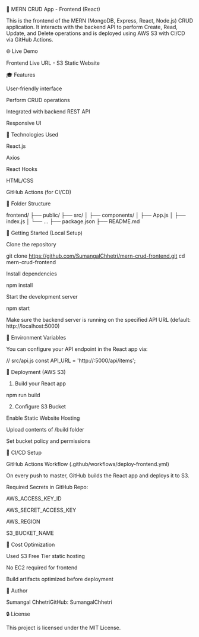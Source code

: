🚀 MERN CRUD App - Frontend (React)

This is the frontend of the MERN (MongoDB, Express, React, Node.js) CRUD application. It interacts with the backend API to perform Create, Read, Update, and Delete operations and is deployed using AWS S3 with CI/CD via GitHub Actions.

🌐 Live Demo

Frontend Live URL - S3 Static Website

🎓 Features

User-friendly interface

Perform CRUD operations

Integrated with backend REST API

Responsive UI

🔧 Technologies Used

React.js

Axios

React Hooks

HTML/CSS

GitHub Actions (for CI/CD)

🔄 Folder Structure

frontend/
├── public/
├── src/
│   ├── components/
│   ├── App.js
│   ├── index.js
│   └── ...
├── package.json
├── README.md

🔧 Getting Started (Local Setup)

Clone the repository

git clone https://github.com/SumangalChhetri/mern-crud-frontend.git
cd mern-crud-frontend

Install dependencies

npm install

Start the development server

npm start

Make sure the backend server is running on the specified API URL (default: http://localhost:5000)

📁 Environment Variables

You can configure your API endpoint in the React app via:

// src/api.js
const API_URL = 'http://<your-ec2-public-ip>:5000/api/items';

🌌 Deployment (AWS S3)

1. Build your React app

npm run build

2. Configure S3 Bucket

Enable Static Website Hosting

Upload contents of /build folder

Set bucket policy and permissions

🚧 CI/CD Setup

GitHub Actions Workflow (.github/workflows/deploy-frontend.yml)

On every push to master, GitHub builds the React app and deploys it to S3.

Required Secrets in GitHub Repo:

AWS_ACCESS_KEY_ID

AWS_SECRET_ACCESS_KEY

AWS_REGION

S3_BUCKET_NAME

💸 Cost Optimization

Used S3 Free Tier static hosting

No EC2 required for frontend

Build artifacts optimized before deployment

👤 Author

Sumangal ChhetriGitHub: SumangalChhetri

🔒 License

This project is licensed under the MIT License.
